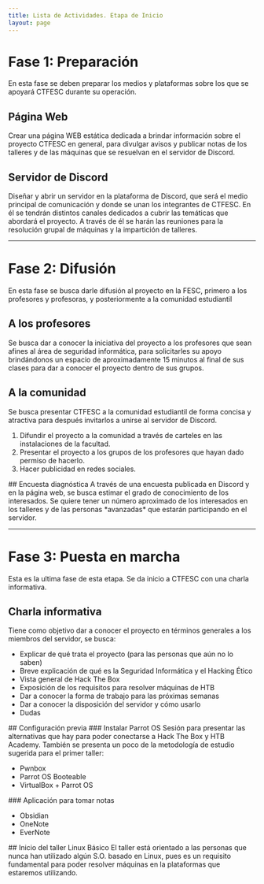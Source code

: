```yaml
---
title: Lista de Actividades. Etapa de Inicio
layout: page
---
```


# Fase 1: Preparación
En esta fase se deben preparar los medios y plataformas sobre los que se apoyará CTFESC durante su operación. 
## Página Web
Crear una página WEB estática dedicada a brindar información sobre el proyecto CTFESC en general, para divulgar avisos y publicar notas de los talleres y de las máquinas que se resuelvan en el servidor de Discord.

## Servidor de Discord
Diseñar y abrir un servidor en la plataforma de Discord, que será el medio principal de comunicación y donde se unan los integrantes de CTFESC. En él se tendrán distintos canales dedicados a cubrir las temáticas que abordará el proyecto. A través de él se harán las reuniones para la resolución grupal de máquinas y la impartición de talleres. 

---
# Fase 2: Difusión
En esta fase se busca darle difusión al proyecto en la FESC, primero a los profesores y profesoras, y posteriormente a la comunidad estudiantil
## A los profesores
Se busca dar a conocer la iniciativa del proyecto a los profesores que sean afines al área de seguridad informática, para solicitarles su apoyo brindándonos un espacio de aproximadamente 15 minutos al final de sus clases para dar a conocer el proyecto dentro de sus grupos. 
## A la comunidad
Se busca presentar CTFESC a la comunidad estudiantil de forma concisa y atractiva para después invitarlos a unirse al servidor de Discord. 
<ol align="left">
<li>Difundir el proyecto a la comunidad a través de carteles en las instalaciones de la facultad.</li>
<li>Presentar el proyecto a los grupos de los profesores que hayan dado permiso de hacerlo.</li>
<li>Hacer publicidad en redes sociales.</li>
</ol>
## Encuesta diagnóstica
A través de una encuesta publicada en Discord y en la página web, se busca estimar el grado de conocimiento de los interesados. Se quiere tener un número aproximado de los interesados en los talleres y de las personas *avanzadas* que estarán participando en el servidor.

---
# Fase 3: Puesta en marcha
Esta es la ultima fase de esta etapa. Se da inicio a CTFESC con una charla informativa.
## Charla informativa
Tiene como objetivo dar a conocer el proyecto en términos generales a los miembros del servidor, se busca:
<ul align="left">
<li>Explicar de qué trata el proyecto (para las personas que aún no lo saben)</li>
<li>Breve explicación de qué es la Seguridad Informática y el Hacking Ético</li>
<li>Vista general de Hack The Box</li>
<li>Exposición de los requisitos para resolver máquinas de HTB</li>
<li>Dar a conocer la forma de trabajo para las próximas semanas</li>
<li>Dar a conocer la disposición del servidor y cómo usarlo</li>
<li>Dudas</li>
</ul>
## Configuración previa
### Instalar Parrot OS
Sesión para presentar las alternativas que hay para poder conectarse a Hack The Box y HTB Academy. También se presenta un poco de la metodología de estudio sugerida para el primer taller:
<ul align="left">
<li>Pwnbox</li>
<li>Parrot OS Booteable</li>
<li>VirtualBox + Parrot OS</li>
</ul>
### Aplicación para tomar notas
<ul align="left">
<li>Obsidian</li>
<li>OneNote</li>
<li>EverNote</li>
</ul>
## Inicio del taller Linux Básico
El taller está orientado a las personas que nunca han utilizado algún S.O. basado en Linux, pues es un requisito fundamental para poder resolver máquinas en la plataformas que estaremos utilizando.
